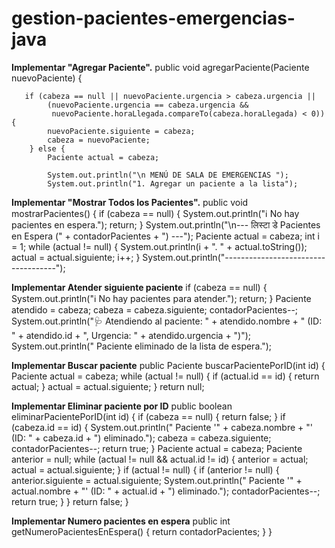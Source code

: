 # gestion-pacientes-emergencias-java
**Implementar "Agregar Paciente".**
public void agregarPaciente(Paciente nuevoPaciente) {

       if (cabeza == null || nuevoPaciente.urgencia > cabeza.urgencia ||
            (nuevoPaciente.urgencia == cabeza.urgencia &&
             nuevoPaciente.horaLlegada.compareTo(cabeza.horaLlegada) < 0)) {
            nuevoPaciente.siguiente = cabeza;
            cabeza = nuevoPaciente;
        } else {
            Paciente actual = cabeza;
            
            System.out.println("\n MENÚ DE SALA DE EMERGENCIAS ");
            System.out.println("1. Agregar un paciente a la lista");
            
 **Implementar "Mostrar Todos los Pacientes".**
 public void mostrarPacientes() {
        if (cabeza == null) {
            System.out.println("ℹ No hay pacientes en espera.");
            return;
        }
        System.out.println("\n---  लिस्टा डे Pacientes en Espera (" + contadorPacientes + ") ---");
        Paciente actual = cabeza;
        int i = 1;
        while (actual != null) {
            System.out.println(i + ". " + actual.toString());
            actual = actual.siguiente;
            i++;
        }
        System.out.println("------------------------------------");

**Implementar Atender siguiente paciente**
if (cabeza == null) {
            System.out.println("ℹ No hay pacientes para atender.");
            return;
        }
        Paciente atendido = cabeza;
        cabeza = cabeza.siguiente;
        contadorPacientes--;
        System.out.println("🩺 Atendiendo al paciente: " + atendido.nombre + " (ID: " + atendido.id + ", Urgencia: " + atendido.urgencia + ")");
        System.out.println(" Paciente eliminado de la lista de espera.");

**Implementar Buscar paciente**
public Paciente buscarPacientePorID(int id) {
        Paciente actual = cabeza;
        while (actual != null) {
            if (actual.id == id) {
                return actual;
            }
            actual = actual.siguiente;
        }
        return null; 

**Implementar Eliminar paciente por ID**
public boolean eliminarPacientePorID(int id) {
        if (cabeza == null) {
            return false;
        }
        if (cabeza.id == id) {
            System.out.println(" Paciente '" + cabeza.nombre + "' (ID: " + cabeza.id + ") eliminado.");
            cabeza = cabeza.siguiente;
            contadorPacientes--;
            return true;
        }
        Paciente actual = cabeza;
        Paciente anterior = null;
        while (actual != null && actual.id != id) {
            anterior = actual;
            actual = actual.siguiente;
        }
        if (actual != null) { 
            if (anterior != null) { 
                anterior.siguiente = actual.siguiente;
                System.out.println(" Paciente '" + actual.nombre + "' (ID: " + actual.id + ") eliminado.");
                contadorPacientes--;
                return true;
            }
        }
        return false; 
    }

**Implementar Numero pacientes en espera**
 public int getNumeroPacientesEnEspera() {
        return contadorPacientes;
    }
}
